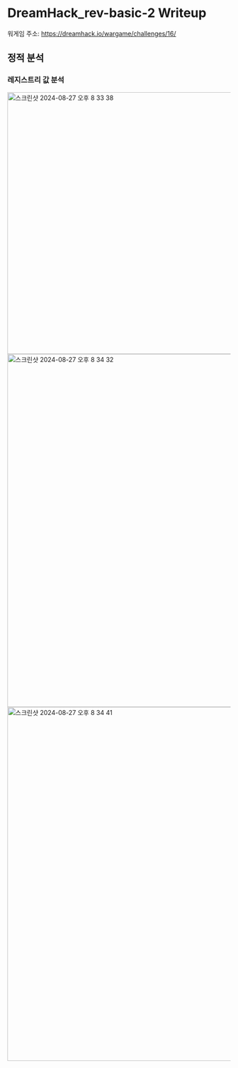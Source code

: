 # DreamHack_rev-basic-2 Writeup

워게임 주소: https://dreamhack.io/wargame/challenges/16/

## 정적 분석

### 레지스트리 값 분석

<img width="591" alt="스크린샷 2024-08-27 오후 8 33 38" src="https://github.com/user-attachments/assets/7bd6d275-8cc8-491a-821a-b603bff59fbc">

<img width="797" alt="스크린샷 2024-08-27 오후 8 34 32" src="https://github.com/user-attachments/assets/ef91a655-d09e-4b62-ab0d-cd68613c99eb">

<img width="799" alt="스크린샷 2024-08-27 오후 8 34 41" src="https://github.com/user-attachments/assets/d0833e2e-d81a-4c25-b89b-daa6771e1abe">
